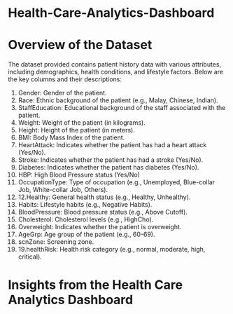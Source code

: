 # Health-Care-Analytics-Dashboard

# Overview of the Dataset

The dataset provided contains patient history data with various attributes, including demographics, health conditions, and lifestyle factors. Below are the key columns and their descriptions:

1. Gender: Gender of the patient.
2. Race: Ethnic background of the patient (e.g., Malay, Chinese, Indian).
3. StaffEducation: Educational background of the staff associated with the patient.
4. Weight: Weight of the patient (in kilograms).
5. Height: Height of the patient (in meters).
6. BMI: Body Mass Index of the patient.
7. HeartAttack: Indicates whether the patient has had a heart attack (Yes/No).
8. Stroke: Indicates whether the patient has had a stroke (Yes/No).
9. Diabetes: Indicates whether the patient has diabetes (Yes/No).
10. HBP: High Blood Pressure status (Yes/No)
11. OccupationType: Type of occupation (e.g., Unemployed, Blue-collar Job, White-collar Job, Others).
12. 12.Healthy: General health status (e.g., Healthy, Unhealthy).
13. Habits: Lifestyle habits (e.g., Negative Habits).
14. BloodPressure: Blood pressure status (e.g., Above Cutoff).
15. Cholesterol: Cholesterol levels (e.g., HighCho).
16. Overweight: Indicates whether the patient is overweight.
17. AgeGrp: Age group of the patient (e.g., 60-69).
18. scnZone: Screening zone.
19. 19.healthRisk: Health risk category (e.g., normal, moderate, high, critical).


# Insights from the Health Care Analytics Dashboard













